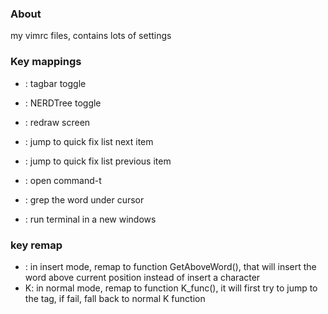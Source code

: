 ### About
my vimrc files, contains lots of settings

### Key mappings
* <F2>: tagbar toggle
* <F3>: NERDTree toggle
* <F4>: redraw screen
* <F5>: jump to quick fix list next item
* <F6>: jump to quick fix list previous item

* <F9>: open command-t 
* <F10>: grep the word under cursor
* <F12>: run terminal in a new windows

### key remap
* <c-y>: in insert mode, remap to function GetAboveWord(), that will insert the word above current position instead of insert a character
* K: in normal mode, remap to function K_func(), it will first try to jump to the tag, if fail, fall back to normal K function

